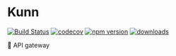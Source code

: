# Kunn

[![Build Status](https://travis-ci.com/SudoDotDog/Kunn.svg?branch=master)](https://travis-ci.com/SudoDotDog/Kunn)
[![codecov](https://codecov.io/gh/SudoDotDog/Kunn/branch/master/graph/badge.svg)](https://codecov.io/gh/SudoDotDog/Kunn)
[![npm version](https://badge.fury.io/js/kunn.svg)](https://www.npmjs.com/package/kunn)
[![downloads](https://img.shields.io/npm/dm/kunn.svg)](https://www.npmjs.com/package/kunn)

:dolphin: API gateway
